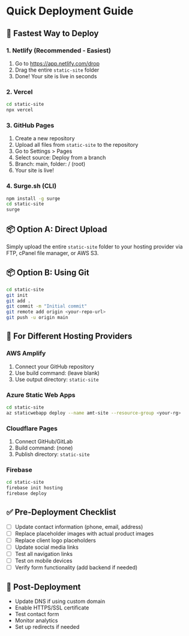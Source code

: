 # Quick Deployment Guide

## 🚀 Fastest Way to Deploy

### 1. Netlify (Recommended - Easiest)
1. Go to https://app.netlify.com/drop
2. Drag the entire `static-site` folder
3. Done! Your site is live in seconds

### 2. Vercel
```bash
cd static-site
npx vercel
```

### 3. GitHub Pages
1. Create a new repository
2. Upload all files from `static-site` to the repository
3. Go to Settings > Pages
4. Select source: Deploy from a branch
5. Branch: main, folder: / (root)
6. Your site is live!

### 4. Surge.sh (CLI)
```bash
npm install -g surge
cd static-site
surge
```

## 📦 Option A: Direct Upload
Simply upload the entire `static-site` folder to your hosting provider via FTP, cPanel file manager, or AWS S3.

## 📦 Option B: Using Git
```bash
cd static-site
git init
git add .
git commit -m "Initial commit"
git remote add origin <your-repo-url>
git push -u origin main
```

## 🔧 For Different Hosting Providers

### AWS Amplify
1. Connect your GitHub repository
2. Use build command: (leave blank)
3. Use output directory: `static-site`

### Azure Static Web Apps
```bash
cd static-site
az staticwebapp deploy --name amt-site --resource-group <your-rg>
```

### Cloudflare Pages
1. Connect GitHub/GitLab
2. Build command: (none)
3. Publish directory: `static-site`

### Firebase
```bash
cd static-site
firebase init hosting
firebase deploy
```

## ✅ Pre-Deployment Checklist
- [ ] Update contact information (phone, email, address)
- [ ] Replace placeholder images with actual product images
- [ ] Replace client logo placeholders
- [ ] Update social media links
- [ ] Test all navigation links
- [ ] Test on mobile devices
- [ ] Verify form functionality (add backend if needed)

## 🎯 Post-Deployment
- Update DNS if using custom domain
- Enable HTTPS/SSL certificate
- Test contact form
- Monitor analytics
- Set up redirects if needed

